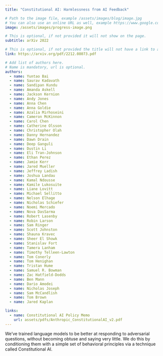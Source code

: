 ```yaml
---
title: "Constitutional AI: Harmlessness from AI Feedback"

# Path to the image file, example /assets/images/blog/image.jpg
# You can also use an online URL as well, example https://www.google.com/image.jpg
image: /assets/images/progress-image.png

# This is optional, if not provided it will not show on the page.
subtitle: arXiv 2022

# This is optional, if not provided the title will not have a link to anywhere
link: https://arxiv.org/pdf/2212.08073.pdf

# Add list of authors here.
# Name is mandatory, url is optional.
authors:
  - name: Yuntao Bai
  - name: Saurav Kadavath
  - name: Sandipan Kundu
  - name: Amanda Askell
  - name: Jackson Kernion
  - name: Andy Jones
  - name: Anna Chen
  - name: Anna Goldie
  - name: Azalia Mirhoseini
  - name: Cameron McKinnon
  - name: Carol Chen
  - name: Catherine Olsson
  - name: Christopher Olah
  - name: Danny Hernandez
  - name: Dawn Drain
  - name: Deep Ganguli
  - name: Dustin Li
  - name: Eli Tran-Johnson
  - name: Ethan Perez
  - name: Jamie Kerr
  - name: Jared Mueller
  - name: Jeffrey Ladish
  - name: Joshua Landau
  - name: Kamal Ndousse
  - name: Kamile Lukosuite
  - name: Liane Lovitt
  - name: Michael Sellitto
  - name: Nelson Elhage
  - name: Nicholas Schiefer
  - name: Noemi Mercado
  - name: Nova DasSarma
  - name: Robert Lasenby
  - name: Robin Larson
  - name: Sam Ringer
  - name: Scott Johnston
  - name: Shauna Kravec
  - name: Sheer El Showk
  - name: Stanislav Fort
  - name: Tamera Lanham
  - name: Timothy Telleen-Lawton
  - name: Tom Conerly
  - name: Tom Henighan
  - name: Tristan Hume
  - name: Samuel R. Bowman
  - name: Zac Hatfield-Dodds
  - name: Ben Mann
  - name: Dario Amodei
  - name: Nicholas Joseph
  - name: Sam McCandlish
  - name: Tom Brown
  - name: Jared Kaplan

links:
  - name: Constitutional AI Policy Memo
    url: assets/pdfs/Anthropic_ConstitutionalAI_v2.pdf
---
```


<!--Abstract-->

We’ve trained language models to be better at responding to adversarial questions, without becoming obtuse and saying very little. We do this by conditioning them with a simple set of behavioral principles via a technique called Constitutional AI.
